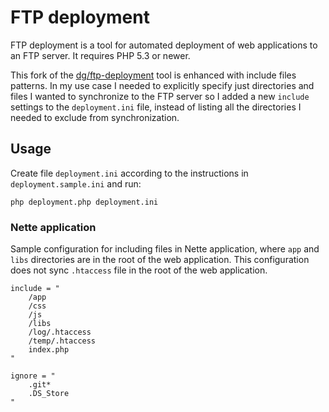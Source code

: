 FTP deployment
==============

FTP deployment is a tool for automated deployment of web applications to an FTP server.
It requires PHP 5.3 or newer.

This fork of the [dg/ftp-deployment](https://github.com/dg/ftp-deployment) tool is enhanced with include files patterns.
In my use case I needed to explicitly specify just directories and files I wanted to synchronize to the FTP server so I added a new `include` settings to the `deployment.ini` file, instead of listing all the directories I needed to exclude from synchronization.


Usage
-----

Create file `deployment.ini` according to the instructions in `deployment.sample.ini` and run:

	php deployment.php deployment.ini


### Nette application

Sample configuration for including files in Nette application, where `app` and `libs` directories are in the root of the web application.
This configuration does not sync `.htaccess` file in the root of the web application.

    include = "
        /app
        /css
        /js
        /libs
        /log/.htaccess
        /temp/.htaccess
        index.php
    "
    
    ignore = "
        .git*
        .DS_Store
    "